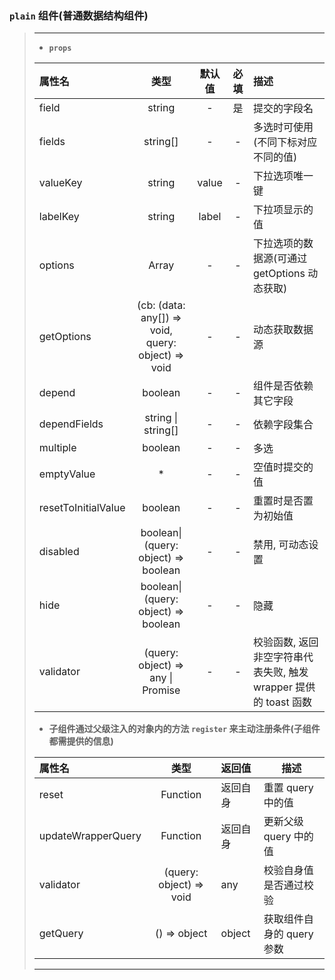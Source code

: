 ### `plain` 组件(普通数据结构组件)

> ---
>
> - **`props`**
>
> | 属性名              |                        类型                        | 默认值 | 必填 | 描述                                                             |
> | :------------------ | :------------------------------------------------: | :----: | :--: | :--------------------------------------------------------------- |
> | field               |                       string                       |   -    |  是  | 提交的字段名                                                     |
> | fields              |                      string[]                      |   -    |  -   | 多选时可使用(不同下标对应不同的值)                               |
> | valueKey            |                       string                       | value  |  -   | 下拉选项唯一键                                                   |
> | labelKey            |                       string                       | label  |  -   | 下拉项显示的值                                                   |
> | options             |                       Array                        |   -    |  -   | 下拉选项的数据源(可通过 getOptions 动态获取)                     |
> | getOptions          | (cb: (data: any[]) => void, query: object) => void |   -    |  -   | 动态获取数据源                                                   |
> | depend              |                      boolean                       |   -    |  -   | 组件是否依赖其它字段                                             |
> | dependFields        |                 string \| string[]                 |   -    |  -   | 依赖字段集合                                                     |
> | multiple            |                      boolean                       |   -    |  -   | 多选                                                             |
> | emptyValue          |                         \*                         |   -    |  -   | 空值时提交的值                                                   |
> | resetToInitialValue |                      boolean                       |   -    |  -   | 重置时是否置为初始值                                             |
> | disabled            |        boolean\|(query: object) => boolean         |   -    |  -   | 禁用, 可动态设置                                                 |
> | hide                |        boolean\|(query: object) => boolean         |   -    |  -   | 隐藏                                                             |
> | validator           |       (query: object) => any \| Promise<any>       |   -    |  -   | 校验函数, 返回非空字符串代表失败, 触发 wrapper 提供的 toast 函数 |
>
> - **子组件通过父级注入的对象内的方法 `register` 来主动注册条件(子组件都需提供的信息)**
>
> | 属性名             |          类型           | 返回值   | 描述                      |
> | :----------------- | :---------------------: | :------- | ------------------------- |
> | reset              |        Function         | 返回自身 | 重置 query 中的值         |
> | updateWrapperQuery |        Function         | 返回自身 | 更新父级 query 中的值     |
> | validator          | (query: object) => void | any      | 校验自身值是否通过校验    |
> | getQuery           |      () => object       | object   | 获取组件自身的 query 参数 |
>
> ---
